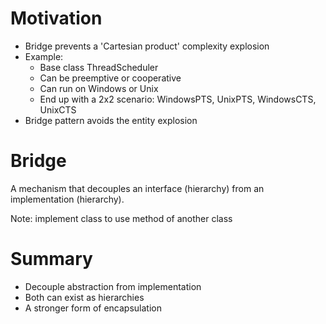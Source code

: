 # Motivation

- Bridge prevents a 'Cartesian product' complexity explosion
- Example:
  - Base class ThreadScheduler
  - Can be preemptive or cooperative
  - Can run on Windows or Unix
  - End up with a 2x2 scenario: WindowsPTS, UnixPTS, WindowsCTS, UnixCTS
- Bridge pattern avoids the entity explosion

# Bridge

A mechanism that decouples an interface (hierarchy) from an implementation (hierarchy).

Note: implement class to use method of another class

# Summary

- Decouple abstraction from implementation
- Both can exist as hierarchies
- A stronger form of encapsulation
